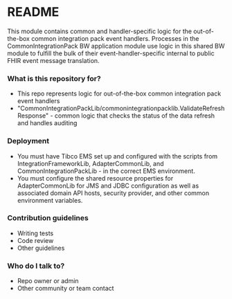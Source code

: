 # README #

This module contains common and handler-specific logic for the out-of-the-box common integration pack event handlers.  Processes in the 
CommonIntegrationPack BW application module use logic in this shared BW module to fulfill the bulk of their event-handler-specific internal 
to public FHIR event message translation.

### What is this repository for? ###

* This repo represents logic for out-of-the-box common integration pack event handlers
* "CommonIntegrationPackLib/commonintegrationpacklib.ValidateRefreshResponse" - common logic that checks the status of the data refresh and handles auditing 

### Deployment ###

* You must have Tibco EMS set up and configured with the scripts from IntegrationFrameworkLib, AdapterCommonLib, and CommonIntegrationPackLib - in the correct EMS environment.
* You must configure the shared resource properties for AdapterCommonLib for JMS and JDBC configuration as well as associated domain API hosts, security provider, and other common environment variables. 

### Contribution guidelines ###

* Writing tests
* Code review
* Other guidelines

### Who do I talk to? ###

* Repo owner or admin
* Other community or team contact